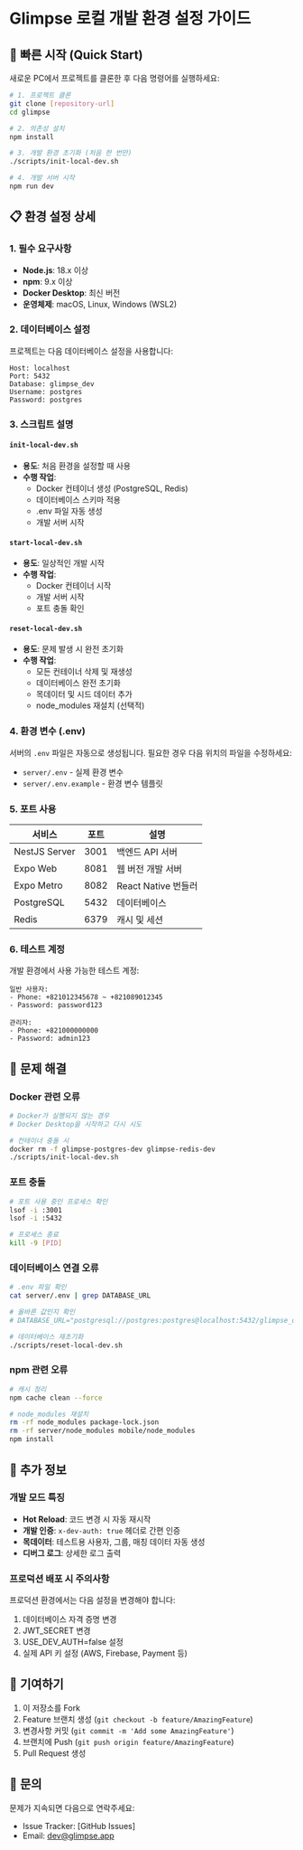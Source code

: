 # Glimpse 로컬 개발 환경 설정 가이드

## 🚀 빠른 시작 (Quick Start)

새로운 PC에서 프로젝트를 클론한 후 다음 명령어를 실행하세요:

```bash
# 1. 프로젝트 클론
git clone [repository-url]
cd glimpse

# 2. 의존성 설치
npm install

# 3. 개발 환경 초기화 (처음 한 번만)
./scripts/init-local-dev.sh

# 4. 개발 서버 시작
npm run dev
```

## 📋 환경 설정 상세

### 1. 필수 요구사항

- **Node.js**: 18.x 이상
- **npm**: 9.x 이상
- **Docker Desktop**: 최신 버전
- **운영체제**: macOS, Linux, Windows (WSL2)

### 2. 데이터베이스 설정

프로젝트는 다음 데이터베이스 설정을 사용합니다:

```
Host: localhost
Port: 5432
Database: glimpse_dev
Username: postgres
Password: postgres
```

### 3. 스크립트 설명

#### `init-local-dev.sh`
- **용도**: 처음 환경을 설정할 때 사용
- **수행 작업**:
  - Docker 컨테이너 생성 (PostgreSQL, Redis)
  - 데이터베이스 스키마 적용
  - .env 파일 자동 생성
  - 개발 서버 시작

#### `start-local-dev.sh`
- **용도**: 일상적인 개발 시작
- **수행 작업**:
  - Docker 컨테이너 시작
  - 개발 서버 시작
  - 포트 충돌 확인

#### `reset-local-dev.sh`
- **용도**: 문제 발생 시 완전 초기화
- **수행 작업**:
  - 모든 컨테이너 삭제 및 재생성
  - 데이터베이스 완전 초기화
  - 목데이터 및 시드 데이터 추가
  - node_modules 재설치 (선택적)

### 4. 환경 변수 (.env)

서버의 `.env` 파일은 자동으로 생성됩니다. 필요한 경우 다음 위치의 파일을 수정하세요:

- `server/.env` - 실제 환경 변수
- `server/.env.example` - 환경 변수 템플릿

### 5. 포트 사용

| 서비스 | 포트 | 설명 |
|--------|------|------|
| NestJS Server | 3001 | 백엔드 API 서버 |
| Expo Web | 8081 | 웹 버전 개발 서버 |
| Expo Metro | 8082 | React Native 번들러 |
| PostgreSQL | 5432 | 데이터베이스 |
| Redis | 6379 | 캐시 및 세션 |

### 6. 테스트 계정

개발 환경에서 사용 가능한 테스트 계정:

```
일반 사용자:
- Phone: +821012345678 ~ +821089012345
- Password: password123

관리자:
- Phone: +821000000000
- Password: admin123
```

## 🔧 문제 해결

### Docker 관련 오류

```bash
# Docker가 실행되지 않는 경우
# Docker Desktop을 시작하고 다시 시도

# 컨테이너 충돌 시
docker rm -f glimpse-postgres-dev glimpse-redis-dev
./scripts/init-local-dev.sh
```

### 포트 충돌

```bash
# 포트 사용 중인 프로세스 확인
lsof -i :3001
lsof -i :5432

# 프로세스 종료
kill -9 [PID]
```

### 데이터베이스 연결 오류

```bash
# .env 파일 확인
cat server/.env | grep DATABASE_URL

# 올바른 값인지 확인
# DATABASE_URL="postgresql://postgres:postgres@localhost:5432/glimpse_dev?schema=public"

# 데이터베이스 재초기화
./scripts/reset-local-dev.sh
```

### npm 관련 오류

```bash
# 캐시 정리
npm cache clean --force

# node_modules 재설치
rm -rf node_modules package-lock.json
rm -rf server/node_modules mobile/node_modules
npm install
```

## 📝 추가 정보

### 개발 모드 특징

- **Hot Reload**: 코드 변경 시 자동 재시작
- **개발 인증**: `x-dev-auth: true` 헤더로 간편 인증
- **목데이터**: 테스트용 사용자, 그룹, 매칭 데이터 자동 생성
- **디버그 로그**: 상세한 로그 출력

### 프로덕션 배포 시 주의사항

프로덕션 환경에서는 다음 설정을 변경해야 합니다:

1. 데이터베이스 자격 증명 변경
2. JWT_SECRET 변경
3. USE_DEV_AUTH=false 설정
4. 실제 API 키 설정 (AWS, Firebase, Payment 등)

## 🤝 기여하기

1. 이 저장소를 Fork
2. Feature 브랜치 생성 (`git checkout -b feature/AmazingFeature`)
3. 변경사항 커밋 (`git commit -m 'Add some AmazingFeature'`)
4. 브랜치에 Push (`git push origin feature/AmazingFeature`)
5. Pull Request 생성

## 📧 문의

문제가 지속되면 다음으로 연락주세요:
- Issue Tracker: [GitHub Issues]
- Email: dev@glimpse.app